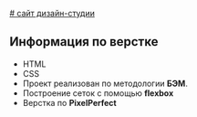 [# сайт дизайн-студии](https://milla201177.github.io/disign-studio/)  

Информация по верстке
-
- HTML
- CSS
- Проект реализован по методологии **БЭМ**. 
- Построение сеток с помощью **flexbox**
- Верстка по **PixelPerfect**
